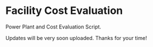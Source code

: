 # Facility Cost Evaluation
Power Plant and Cost Evaluation Script. 

Updates will be very soon uploaded. Thanks for your time!
